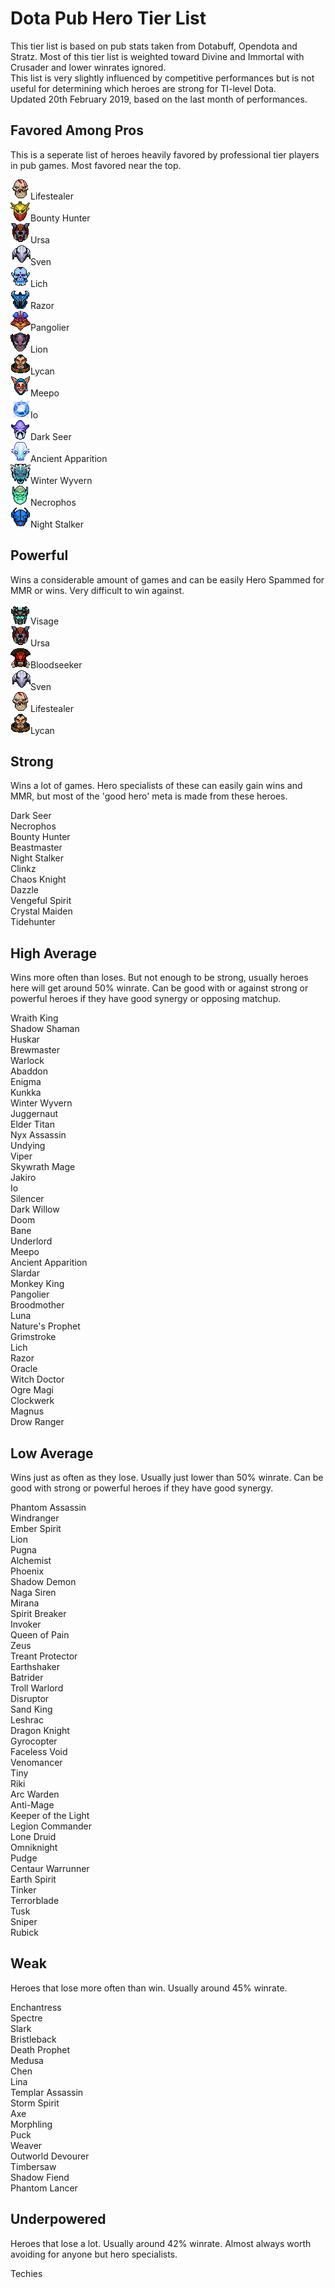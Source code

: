 # Dota Pub Hero Tier List
This tier list is based on pub stats taken from Dotabuff, Opendota and Stratz. Most of this tier list is weighted toward Divine and Immortal with Crusader and lower winrates ignored.  
This list is very slightly influenced by competitive performances but is not useful for determining which heroes are strong for TI-level Dota.  
Updated 20th February 2019, based on the last month of performances.

## Favored Among Pros

This is a seperate list of heroes heavily favored by professional tier players in pub games. Most favored near the top.

![naix](/images/miniheroes/life_stealer.png)Lifestealer  
![bh](/images/miniheroes/bounty_hunter.png)Bounty Hunter  
![ursa](/images/miniheroes/ursa.png)Ursa  
![sven](/images/miniheroes/sven.png)Sven  
![lich](/images/miniheroes/lich.png)Lich  
![razor](/images/miniheroes/razor.png)Razor  
![pango](/images/miniheroes/pangolier.png)Pangolier  
![lion](/images/miniheroes/lion.png)Lion  
![lycan](/images/miniheroes/lycan.png)Lycan  
![meepo](/images/miniheroes/meepo.png)Meepo  
![wisp](/images/miniheroes/wisp.png)Io  
![ds](/images/miniheroes/dark_seer.png)Dark Seer  
![aa](/images/miniheroes/ancient_apparition.png)Ancient Apparition  
![ww](/images/miniheroes/winter_wyvern.png)Winter Wyvern  
![necro](/images/miniheroes/necrolyte.png)Necrophos  
![ns](/images/miniheroes/night_stalker.png)Night Stalker  

## Powerful
Wins a considerable amount of games and can be easily Hero Spammed for MMR or wins. Very difficult to win against.

![Visage](images/miniheroes/visage.png)Visage  
![Ur](/images/miniheroes/ursa.png)Ursa  
![BS](/images/miniheroes/bloodseeker.png)Bloodseeker  
![Sven](/images/miniheroes/sven.png)Sven  
![naix](/images/miniheroes/life_stealer.png)Lifestealer  
![Lycan](/images/miniheroes/lycan.png)Lycan  

## Strong
Wins a lot of games. Hero specialists of these can easily gain wins and MMR, but most of the 'good hero' meta is made from these heroes.

Dark Seer  
Necrophos  
Bounty Hunter  
Beastmaster  
Night Stalker  
Clinkz  
Chaos Knight  
Dazzle  
Vengeful Spirit  
Crystal Maiden  
Tidehunter  

## High Average
Wins more often than loses. But not enough to be strong, usually heroes here will get around 50% winrate. Can be good with or against strong or powerful heroes if they have good synergy or opposing matchup.

Wraith King  
Shadow Shaman  
Huskar  
Brewmaster  
Warlock  
Abaddon  
Enigma  
Kunkka  
Winter Wyvern  
Juggernaut  
Elder Titan  
Nyx Assassin  
Undying  
Viper  
Skywrath Mage  
Jakiro  
Io  
Silencer  
Dark Willow  
Doom  
Bane  
Underlord  
Meepo  
Ancient Apparition  
Slardar  
Monkey King  
Pangolier  
Broodmother  
Luna  
Nature's Prophet  
Grimstroke  
Lich  
Razor  
Oracle  
Witch Doctor  
Ogre Magi  
Clockwerk  
Magnus  
Drow Ranger  

## Low Average
Wins just as often as they lose. Usually just lower than 50% winrate. Can be good with strong or powerful heroes if they have good synergy.

Phantom Assassin  
Windranger  
Ember Spirit  
Lion  
Pugna  
Alchemist  
Phoenix  
Shadow Demon  
Naga Siren  
Mirana  
Spirit Breaker  
Invoker  
Queen of Pain  
Zeus  
Treant Protector  
Earthshaker  
Batrider  
Troll Warlord  
Disruptor  
Sand King  
Leshrac  
Dragon Knight  
Gyrocopter  
Faceless Void  
Venomancer  
Tiny  
Riki  
Arc Warden  
Anti-Mage  
Keeper of the Light  
Legion Commander  
Lone Druid  
Omniknight  
Pudge  
Centaur Warrunner  
Earth Spirit  
Tinker  
Terrorblade  
Tusk  
Sniper  
Rubick  

## Weak
Heroes that lose more often than win. Usually around 45% winrate.

Enchantress  
Spectre  
Slark  
Bristleback  
Death Prophet  
Medusa  
Chen  
Lina  
Templar Assassin  
Storm Spirit  
Axe  
Morphling  
Puck  
Weaver  
Outworld Devourer  
Timbersaw  
Shadow Fiend  
Phantom Lancer  

## Underpowered
Heroes that lose a lot. Usually around 42% winrate. Almost always worth avoiding for anyone but hero specialists.

Techies  

